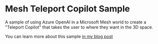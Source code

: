 # Mesh Teleport Copilot Sample
A sample of using Azure OpenAI in a Microsoft Mesh world to create a "Teleport Copilot" that takes the user to where they want in the 3D space.

You can learn more about this sample [in my blog post](https://miskakyto.fi/microsoft-mesh-teleport-copilot-guide/)
